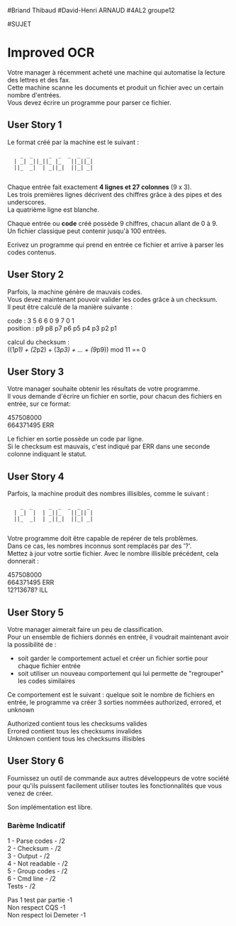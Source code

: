#Briand Thibaud
#David-Henri ARNAUD
#4AL2 groupe12

#SUJET

# Improved OCR

Votre manager à récemment acheté une machine qui automatise la lecture des lettres et des fax.  
Cette machine scanne les documents et produit un fichier avec un certain nombre d'entrées.  
Vous devez écrire un programme pour parser ce fichier.

## User Story 1

Le format créé par la machine est le suivant :

```
    _  _     _  _  _  _  _ 
  | _| _||_||_ |_   ||_||_|
  ||_  _|  | _||_|  ||_| _|
  
```

Chaque entrée fait exactement **4 lignes et 27 colonnes** (9 x 3).  
Les trois premières lignes décrivent des chiffres grâce à des pipes et des underscores.  
La quatrième ligne est blanche.

Chaque entrée ou **code** créé possède 9 chiffres, chacun allant de 0 à 9.  
Un fichier classique peut contenir jusqu'à 100 entrées.

Ecrivez un programme qui prend en entrée ce fichier et arrive à parser les codes contenus.

## User Story 2

Parfois, la machine génère de mauvais codes.   
Vous devez maintenant pouvoir valider les codes grâce à un checksum.  
Il peut être calculé de la manière suivante :

code     : 3  5  6  6  0  9  7  0  1  
position : p9 p8 p7 p6 p5 p4 p3 p2 p1

calcul du checksum :  
((1*p1) + (2*p2) + (3*p3) + ... + (9*p9)) mod 11 == 0

## User Story 3

Votre manager souhaite obtenir les résultats de votre programme.  
Il vous demande d'écrire un fichier en sortie, pour chacun des fichiers en entrée, sur ce format:

457508000  
664371495 ERR

Le fichier en sortie possède un code par ligne.  
Si le checksum est mauvais, c'est indiqué par ERR dans une seconde colonne indiquant le statut.

## User Story 4

Parfois, la machine produit des nombres illisibles, comme le suivant :

```
    _  _     _  _  _  _  _ 
  | _|  |  | _||_   ||_|| |
  ||_  _|  | _||_|  ||_| _|
  
```

Votre programme doit être capable de repérer de tels problèmes.  
Dans ce cas, les nombres inconnus sont remplacés par des '?'.  
Mettez à jour votre sortie fichier. Avec le nombre illisible précédent, cela donnerait :

457508000    
664371495 ERR   
12?13678? ILL

## User Story 5

Votre manager aimerait faire un peu de classification.  
Pour un ensemble de fichiers donnés en entrée, il voudrait maintenant avoir la possibilité de :
- soit garder le comportement actuel et créer un fichier sortie pour chaque fichier entrée
- soit utiliser un nouveau comportement qui lui permette de "regrouper" les codes similaires

Ce comportement est le suivant : quelque soit le nombre de fichiers en entrée, le programme va créer 3 sorties nommées authorized, errored, et unknown

Authorized contient tous les checksums valides  
Errored contient tous les checksums invalides  
Unknown contient tous les checksums illisibles

## User Story 6

Fournissez un outil de commande aux autres développeurs de votre société pour qu'ils puissent facilement utiliser toutes les fonctionnalités que vous venez de créer.

Son implémentation est libre.


### Barème Indicatif

1 - Parse codes - /2  
2 - Checksum - /2  
3 - Output - /2  
4 - Not readable - /2  
5 - Group codes - /2  
6 - Cmd line - /2  
Tests - /2

Pas 1 test par partie 	-1  
Non respect CQS 	-1  
Non respect loi Demeter -1  